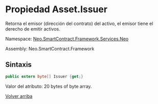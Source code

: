 # Propiedad Asset.Issuer

Retorna el emisor (dirección del contrato) del activo, el emisor tiene el derecho de emitir activos.

Namespace: [Neo.SmartContract.Framework.Services.Neo](../../AntShares.md)

Assembly: Neo.SmartContract.Framework

## Sintaxis

```c#
public extern byte[] Issuer {get;}
```

Valor del atributo: 20 bytes of byte array.



[Volver arriba](../Asset.md)
